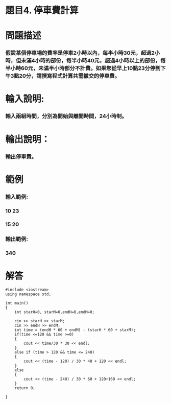 # 題目4. 停車費計算
# 問題描述
### 假設某個停車場的費率是停車2小時以內，每半小時30元，超過2小時，但未滿4小時的部份，每半小時40元，超過4小時以上的部份，每半小時60元，未滿半小時部分不計費。如果您從早上10點23分停到下午3點20分，請撰寫程式計算共需繳交的停車費。

# 輸入說明:
### 輸入兩組時間，分別為開始與離開時間，24小時制。
# 輸出說明：
### 輸出停車費。
# 範例

### 輸入範例:
### 10 23
### 15 20
### 輸出範例:
### 340

# 解答
``` 
#include <iostream>
using namespace std;

int main()
{
	int starH=0, starM=0,endH=0,endM=0;

	cin >> starH >> starM;
	cin >> endH >> endM;
	int time = (endH * 60 + endM) - (starH * 60 + starM);
	if(time <=120 && time >=0)
	{
		cout << time/30 * 30 << endl;
	}
	else if (time > 120 && time <= 240)
	{
		cout << (time - 120) / 30 * 40 + 120 << endl;
    }
	else 
	{
		cout << (time - 240) / 30 * 60 + 120+160 << endl;
	}
	return 0;

}


``` 


